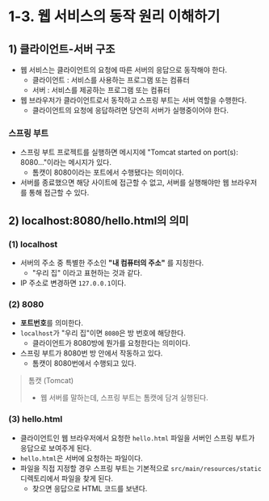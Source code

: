 # 1-3. 웹 서비스의 동작 원리 이해하기
## 1) 클라이언트-서버 구조
- 웹 서비스는 클라이언트의 요청에 따른 서버의 응답으로 동작해야 한다.
	- 클라이언트 : 서비스를 사용하는 프로그램 또는 컴퓨터
	- 서버 : 서비스를 제공하는 프로그램 또는 컴퓨터
- 웹 브라우저가 클라이언트로서 동작하고 스프링 부트는 서버 역할을 수행한다.
	- 클라이언트의 요청에 응답하려면 당연히 서버가 실행중이어야 한다.

### 스프링 부트
- 스프링 부트 프로젝트를 실행하면 메시지에 "Tomcat started on port(s): 8080..."이라는 메시지가 있다.
	- 톰캣이 8080이라는 포트에서 수행됐다는 의미이다.
- 서버를 종료했으면 해당 사이트에 접근할 수 없고, 서버를 실행해야만 웹 브라우저를 통해 접근할 수 있다.

## 2) localhost:8080/hello.html의 의미
### (1) localhost
- 서버의 주소 중 특별한 주소인 **"내 컴퓨터의 주소"** 를 지칭한다. 
	- "우리 집" 이라고 표현하는 것과 같다.
- IP 주소로 변경하면 `127.0.0.1`이다.

### (2) 8080
- **포트번호**를 의미한다.
- `localhost`가 "우리 집"이면 `8080`은 방 번호에 해당한다.
	- 클라이언트가 8080방에 뭔가를 요청한다는 의미이다.
- 스프링 부트가 8080번 방 안에서 작동하고 있다.
	- 톰캣이 8080번에서 수행되고 있다.

> 톰캣 (Tomcat)
> - 웹 서버를 말하는데, 스프링 부트는 톰캣에 담겨 실행된다.

### (3) hello.html
- 클라이언트인 웹 브라우저에서 요청한 `hello.html` 파일을 서버인 스프링 부트가 응답으로 보여주게 된다.
- `hello.html`은 서버에 요청하는 파일이다.
- 파일을 직접 지정할 경우 스프링 부트는 기본적으로 `src/main/resources/static` 디렉토리에서 파일을 찾게 된다.
	- 찾으면 응답으로 HTML 코드를 보낸다.